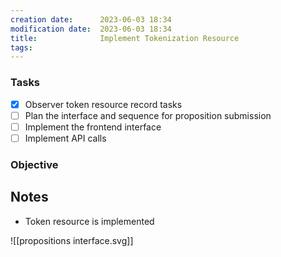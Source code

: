 ```yaml
---
creation date:		2023-06-03 18:34
modification date:	2023-06-03 18:34
title: 				Implement Tokenization Resource
tags:
---
```

### Tasks
- [X] Observer token resource record tasks
- [ ] Plan the interface and sequence for proposition submission
- [ ] Implement the frontend interface
- [ ] Implement API calls

### Objective

## Notes
* Token resource is implemented


![[propositions interface.svg]]